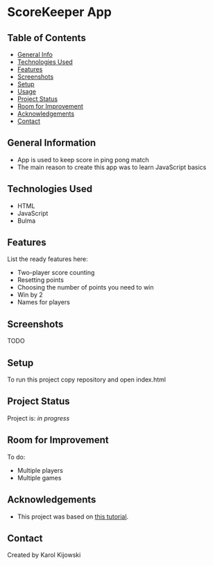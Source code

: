 # ScoreKeeper App

## Table of Contents
* [General Info](#general-information)
* [Technologies Used](#technologies-used)
* [Features](#features)
* [Screenshots](#screenshots)
* [Setup](#setup)
* [Usage](#usage)
* [Project Status](#project-status)
* [Room for Improvement](#room-for-improvement)
* [Acknowledgements](#acknowledgements)
* [Contact](#contact)

## General Information
- App is used to keep score in ping pong match
- The main reason to create this app was to learn JavaScript basics

## Technologies Used
- HTML
- JavaScript
- Bulma 
 
## Features
List the ready features here:
- Two-player score counting
- Resetting points
- Choosing the number of points you need to win
- Win by 2
- Names for players

## Screenshots
 TODO
 
## Setup
To run this project copy repository and open index.html

## Project Status
Project is: _in progress_ 

## Room for Improvement
To do:
- Multiple players
- Multiple games

## Acknowledgements
- This project was based on [this tutorial](https://www.udemy.com/course/the-web-developer-bootcamp).

## Contact
Created by Karol Kijowski
